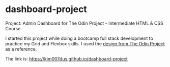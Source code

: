 # dashboard-project

Project: Admin Dashboard for The Odin Project - Intermediate HTML & CSS Course

I started this project while doing a bootcamp full stack development to practice my Grid and Flexbox skills. 
I used the [design from The Odin Project](https://cdn.statically.io/gh/TheOdinProject/curriculum/43cc6ab69fdfbef40d431a65677d2144668930ac/intermediate_html_css/grid/project_admin_dashboard/imgs/dashboard-project.png) as a reference.

The link is: https://kim007dus.github.io/dashboard-project
